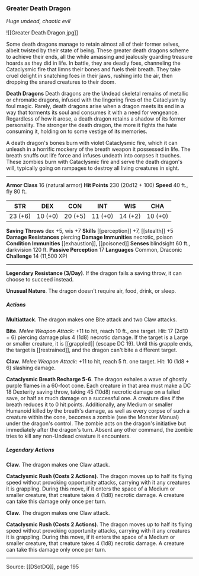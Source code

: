 ### Greater Death Dragon
_Huge undead, chaotic evil_

![[Greater Death Dragon.jpg]]

Some death dragons manage to retain almost all of their former selves, albeit twisted by their state of being. These greater death dragons scheme to achieve their ends, all the while amassing and jealously guarding treasure hoards as they did in life. In battle, they are deadly foes, channeling the Cataclysmic fire that limns their bones and fuels their breath. They take cruel delight in snatching foes in their jaws, rushing into the air, then dropping the snared creatures to their doom.


**Death Dragons** Death dragons are the Undead skeletal remains of metallic or chromatic dragons, infused with the lingering fires of the Cataclysm by foul magic. Rarely, death dragons arise when a dragon meets its end in a way that torments its soul and consumes it with a need for vengeance. Regardless of how it arose, a death dragon retains a shadow of its former personality. The stronger the death dragon, the more it fights the hate consuming it, holding on to some vestige of its memories.

A death dragon's bones burn with violet Cataclysmic fire, which it can unleash in a horrific mockery of the breath weapon it possessed in life. The breath snuffs out life force and infuses undeath into corpses it touches. These zombies burn with Cataclysmic fire and serve the death dragon's will, typically going on rampages to destroy all living creatures in sight.





---

**Armor Class** 16 (natural armor)
**Hit Points** 230 (20d12 + 100)
**Speed** 40 ft., fly 80 ft.

| STR     | DEX     | CON     | INT     | WIS     | CHA     |
|---------|---------|---------|---------|---------|---------|
| 23 (+6) | 10 (+0) | 20 (+5) | 11 (+0) | 14 (+2) | 10 (+0) |

**Saving Throws** dex +5, wis +7
**Skills** [[perception]] +7, [[stealth]] +5
**Damage Resistances** piercing
**Damage Immunities** necrotic, poison
**Condition Immunities** [[exhaustion]], [[poisoned]]
**Senses** blindsight 60 ft., darkvision 120 ft.
**Passive Perception** 17
**Languages** Common, Draconic
**Challenge** 14 (11,500 XP)

---

**Legendary Resistance (3/Day)**. If the dragon fails a saving throw, it can choose to succeed instead.

**Unusual Nature**. The dragon doesn't require air, food, drink, or sleep.

##### Actions
**Multiattack**. The dragon makes one Bite attack and two Claw attacks.

**Bite**. _Melee Weapon Attack:_ +11 to hit, reach 10 ft., one target. Hit: 17 (2d10 + 6) piercing damage plus 4 (1d8) necrotic damage. If the target is a Large or smaller creature, it is [[grappled]] (escape DC 19). Until this grapple ends, the target is [[restrained]], and the dragon can't bite a different target.

**Claw**. _Melee Weapon Attack:_ +11 to hit, reach 5 ft. one target. Hit: 10 (1d8 + 6) slashing damage.

**Cataclysmic Breath Recharge 5-6**. The dragon exhales a wave of ghostly purple flames in a 60-foot cone. Each creature in that area must make a DC 18 Dexterity saving throw, taking 45 (10d8) necrotic damage on a failed save, or half as much damage on a successful one. A creature dies if the breath reduces it to 0 hit points. Additionally, any Medium or smaller Humanoid killed by the breath's damage, as well as every corpse of such a creature within the cone, becomes a zombie (see the Monster Manual) under the dragon's control. The zombie acts on the dragon's initiative but immediately after the dragon's turn. Absent any other command, the zombie tries to kill any non-Undead creature it encounters.

##### Legendary Actions
**Claw**. The dragon makes one Claw attack.

**Cataclysmic Rush (Costs 2 Actions)**. The dragon moves up to half its flying speed without provoking opportunity attacks, carrying with it any creatures it is grappling. During this move, if it enters the space of a Medium or smaller creature, that creature takes 4 (1d8) necrotic damage. A creature can take this damage only once per turn.

**Claw**. The dragon makes one Claw attack.

**Cataclysmic Rush (Costs 2 Actions)**. The dragon moves up to half its flying speed without provoking opportunity attacks, carrying with it any creatures it is grappling. During this move, if it enters the space of a Medium or smaller creature, that creature takes 4 (1d8) necrotic damage. A creature can take this damage only once per turn.


---

Source: [[DSotDQ]], page 195